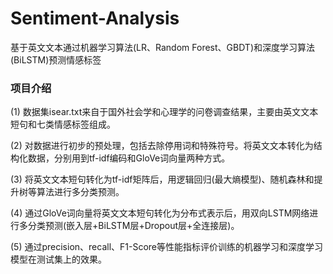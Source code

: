 # Sentiment-Analysis
基于英文文本通过机器学习算法(LR、Random Forest、GBDT)和深度学习算法(BiLSTM)预测情感标签

### 项目介绍
(1) 数据集isear.txt来自于国外社会学和心理学的问卷调查结果，主要由英文文本短句和七类情感标签组成。

(2) 对数据进行初步的预处理，包括去除停用词和特殊符号。将英文文本转化为结构化数据，分别用到tf-idf编码和GloVe词向量两种方式。

(3) 将英文文本短句转化为tf-idf矩阵后，用逻辑回归(最大熵模型)、随机森林和提升树等算法进行多分类预测。

(4) 通过GloVe词向量将英文文本短句转化为分布式表示后，用双向LSTM网络进行多分类预测(嵌入层+BiLSTM层+Dropout层+全连接层)。

(5) 通过precision、recall、F1-Score等性能指标评价训练的机器学习和深度学习模型在测试集上的效果。
